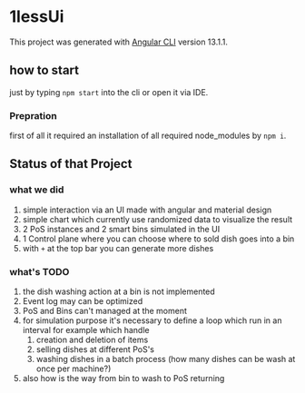 # 1lessUi

This project was generated with [Angular CLI](https://github.com/angular/angular-cli) version 13.1.1.

## how to start

just by typing `npm start` into the cli or open it via IDE.

### Prepration

first of all it required an installation of all required node_modules by `npm i`.

## Status of that Project

### what we did

1. simple interaction via an UI made with angular and material design
2. simple chart which currently use randomized data to visualize the result
3. 2 PoS instances and 2 smart bins simulated in the UI
4. 1 Control plane where you can choose where to sold dish goes into a bin
5. with `+` at the top bar you can generate more dishes

### what's TODO

1. the dish washing action at a bin is not implemented
2. Event log may can be optimized
3. PoS and Bins can't managed at the moment
4. for simulation purpose it's necessary to define a loop which run in an interval for example which handle
   1. creation and deletion of items
   2. selling dishes at different PoS's
   3. washing dishes in a batch process (how many dishes can be wash at once per machine?)
5. also how is the way from bin to wash to PoS returning
